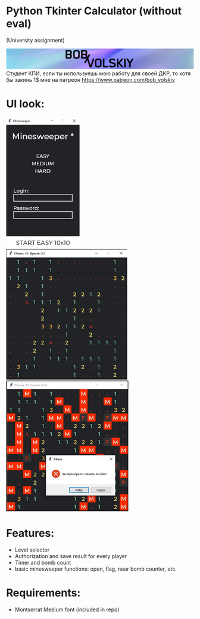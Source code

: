 # Python Tkinter Calculator (without eval)
(University assignment)

[![N|Solid](images/logo.png)](https://twitter.com/bob_volskiy)
Студент КПИ, если ты используешь мою работу для своей ДКР, то хотя бы закинь 1$ мне на патреон https://www.patreon.com/bob_volskiy

# UI look: 
<img src="images/ui_preview_1.jpg" height='350'>
<img src="images/ui_preview_3.jpg" height='350'>  <img src="images/ui_preview_4.jpg" height='350'>


# Features: 
  - Level selector
  - Authorization and save result for every player
  - Timer and bomb count
  - basic minesweeper functions: open, flag, near bomb counter, etc.


# Requirements: 
  - Montserrat Medium font (included in repo)

